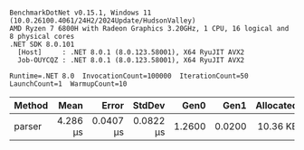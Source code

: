 ```

BenchmarkDotNet v0.15.1, Windows 11 (10.0.26100.4061/24H2/2024Update/HudsonValley)
AMD Ryzen 7 6800H with Radeon Graphics 3.20GHz, 1 CPU, 16 logical and 8 physical cores
.NET SDK 8.0.101
  [Host]     : .NET 8.0.1 (8.0.123.58001), X64 RyuJIT AVX2
  Job-OUYCQZ : .NET 8.0.1 (8.0.123.58001), X64 RyuJIT AVX2

Runtime=.NET 8.0  InvocationCount=100000  IterationCount=50  
LaunchCount=1  WarmupCount=10  

```
| Method | Mean     | Error     | StdDev    | Gen0   | Gen1   | Allocated |
|------- |---------:|----------:|----------:|-------:|-------:|----------:|
| parser | 4.286 μs | 0.0407 μs | 0.0822 μs | 1.2600 | 0.0200 |  10.36 KB |
